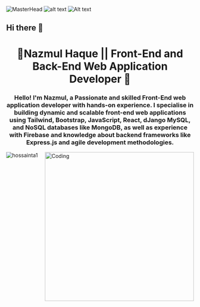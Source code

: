 ![MasterHead](https://media.licdn.com/dms/image/v2/C4E12AQE1HWdIDDkyEA/article-cover_image-shrink_600_2000/article-cover_image-shrink_600_2000/0/1646907885048?e=2147483647&v=beta&t=3VmcE5VqzNPxAHlx6WJdBCVNvDs1x6InIFLjQp5lrLE)
![alt text](https://github.com/[username]/[reponame]/blob/[branch]/image.jpg?raw=true)
![Alt text](images/example.png)
## Hi there 👋

<h1 align="center">🌟Nazmul Haque || Front-End and Back-End Web Application Developer 🌟</h1>
<h3 align="center">Hello! I'm Nazmul, a Passionate and skilled Front-End web application developer with hands-on experience. I specialise in building dynamic and scalable front-end web applications using Tailwind, Bootstrap, JavaScript, React, dJango MySQL, and NoSQL databases like MongoDB, as well as experience with Firebase and knowledge about backend frameworks like Express.js and agile development methodologies.</h3>
<img align="right" alt="Coding" width="400" src="https://camo.githubusercontent.com/4d9f5ecceb711eec6e2018f38a5677dc657c9738d4a65ba3b928c41c0a45b439/68747470733a2f2f6d69726f2e6d656469756d2e636f6d2f6d61782f313336302f302a37513379765349765f7430696f4a2d5a2e676966">

<p align="left"> <img src="https://komarev.com/ghpvc/?username=hossainta1&label=Profile%20views&color=0e75b6&style=flat" alt="hossainta1" /> </p>
<br>
<!--
**nazmulhaque1964/nazmulhaque1964** is a ✨ _special_ ✨ repository because its `README.md` (this file) appears on your GitHub profile.

Here are some ideas to get you started:

- 🔭 I’m currently working on ...
- 🌱 I’m currently learning ...
- 👯 I’m looking to collaborate on ...
- 🤔 I’m looking for help with ...
- 💬 Ask me about ...
- 📫 How to reach me: ...
- 😄 Pronouns: ...
- ⚡ Fun fact: ...
-->
